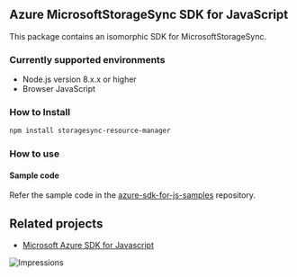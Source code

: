 ## Azure MicrosoftStorageSync SDK for JavaScript

This package contains an isomorphic SDK for MicrosoftStorageSync.

### Currently supported environments

- Node.js version 8.x.x or higher
- Browser JavaScript

### How to Install

```bash
npm install storagesync-resource-manager
```

### How to use

#### Sample code

Refer the sample code in the [azure-sdk-for-js-samples](https://github.com/Azure/azure-sdk-for-js-samples) repository.

## Related projects

- [Microsoft Azure SDK for Javascript](https://github.com/Azure/azure-sdk-for-js)


![Impressions](https://azure-sdk-impressions.azurewebsites.net/api/impressions/azure-sdk-for-js%2Fsdk%2Fcdn%2Farm-cdn%2FREADME.png)